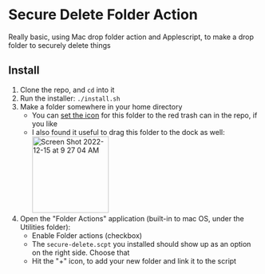 # Secure Delete Folder Action
Really basic, using Mac drop folder action and Applescript, to make a drop folder to securely delete things

## Install

1. Clone the repo, and `cd` into it
2. Run the installer: `./install.sh`
3. Make a folder somewhere in your home directory
   - You can [set the icon](https://support.apple.com/guide/mac-help/change-icons-for-files-or-folders-on-mac-mchlp2313/mac) for this folder to the red trash can in the repo, if you like
   - I also found it useful to drag this folder to the dock as well: <img width="153" alt="Screen Shot 2022-12-15 at 9 27 04 AM" src="https://user-images.githubusercontent.com/431288/207928026-a7fb182d-4112-4261-8dcf-dd406a99be8c.png">
5. Open the "Folder Actions" application (built-in to mac OS, under the Utilities folder):
   - Enable Folder actions (checkbox)
   - The `secure-delete.scpt` you installed should show up as an option on the right side.  Choose that
   - Hit the "+" icon, to add your new folder and link it to the script
